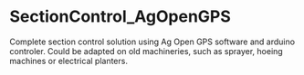 # SectionControl_AgOpenGPS
Complete section control solution using Ag Open GPS software and arduino controler. Could be adapted on old machineries, such as sprayer, hoeing machines or electrical planters.
